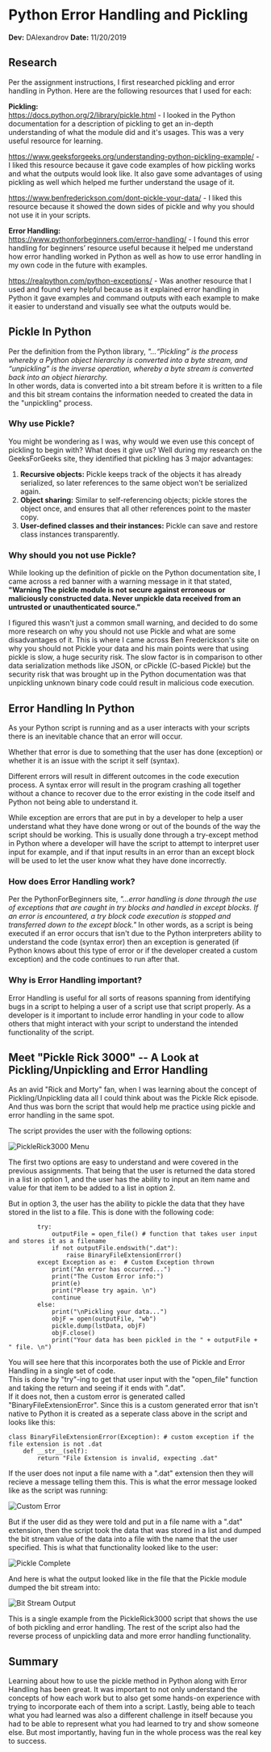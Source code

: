 <Dima Alexandrov>
<IT FDN 100 A>
<Assignment07>
<https://github.com/umknownone/IntroToProg-Python-Mod07>

# Python Error Handling and Pickling
**Dev:** DAlexandrov **Date:** 11/20/2019 

## Research  
Per the assignment instructions, I first researched pickling and error handling in Python. Here are the following resources that I used for each:  

**Pickling:**  
https://docs.python.org/2/library/pickle.html - I looked in the Python documentation for a description of pickling to get an in-depth understanding of what the module did and it's usages. This was a very useful resource for learning.  

https://www.geeksforgeeks.org/understanding-python-pickling-example/ - I liked this resource because it gave code examples of how pickling works and what the outputs would look like. It also gave some advantages of using pickling as well which helped me further understand the usage of it.  

https://www.benfrederickson.com/dont-pickle-your-data/ - I liked this resource because it showed the down sides of pickle and why you should not use it in your scripts.

**Error Handling:**  
https://www.pythonforbeginners.com/error-handling/ - I found this error handling for beginners’ resource useful because it helped me understand how error handling worked in Python as well as how to use error handling in my own code in the future with examples.  

https://realpython.com/python-exceptions/ - Was another resource that I used and found very helpful because as it explained error handling in Python it gave examples and command outputs with each example to make it easier to understand and visually see what the outputs would be.  


## Pickle In Python
Per the definition from the Python library, *"...“Pickling” is the process whereby a Python object hierarchy is converted into a byte stream, and “unpickling” is the inverse operation, whereby a byte stream is converted back into an object hierarchy.*  
In other words, data is converted into a bit stream before it is written to a file and this bit stream contains the information needed to created the data in the "unpickling" process.

### Why use Pickle?

You might be wondering as I was, why would we even use this concept of pickling to begin with? What does it give us?
Well during my research on the GeeksForGeeks site, they identified that pickling has 3 major advantages:  
1. **Recursive objects:** Pickle keeps track of the objects it has already serialized, so later references to the same object won't be serialized again.  
2. **Object sharing:** Similar to self-referencing objects; pickle stores the object once, and ensures that all other references point to the master copy.  
3. **User-defined classes and their instances:** Pickle can save and restore class instances transparently. 

### Why should you not use Pickle?
While looking up the definition of pickle on the Python documentation site, I came across a red banner with a warning message in it that stated,  
**"Warning The pickle module is not secure against erroneous or maliciously constructed data. Never unpickle data received from an untrusted or unauthenticated source."**    

I figured this wasn't just a common small warning, and decided to do some more research on why you should not use Pickle and what are some disadvantages of it.
This is where I came across Ben Frederickson's site on why you should not Pickle your data and his main points were that using pickle is slow, a huge security risk. 
The slow factor is in comparison to other data serialization methods like JSON, or cPickle (C-based Pickle) but the security risk that was brought up in the Python documentation was that unpickling unknown binary code could result in malicious code execution.

## Error Handling In Python
As your Python script is running and as a user interacts with your scripts there is an inevitable chance that an error will occur. 

Whether that error is due to something that the user has done (exception) or whether it is an issue with the script it self (syntax).  

Different errors will result in different outcomes in the code execution process. A syntax error will result in the program crashing all together without a chance to recover due to the error existing in the code itself and Python not being able to understand it.  

While exception are errors that are put in by a developer to help a user understand what they have done wrong or out of the bounds of the way the script should be working. This is usually done through a try-except method in Python where a developer will have the script to attempt to interpret user input for example, and if that input results in an error than an except block will be used to let the user know what they have done incorrectly.

### How does Error Handling work?
Per the PythonForBeginners site, *"...error handling is done through the use of exceptions that are caught in try blocks and handled in except blocks. If an error is encountered, a try block code execution is stopped and transferred down to the except block."*
In other words, as a script is being executed if an error occurs that isn't due to the Python interpreters ability to understand the code (syntax error) then an exception is generated (if Python knows about this type of error or if the developer created a custom exception) and the code continues to run after that.

### Why is Error Handling important?
Error Handling is useful for all sorts of reasons spanning from identifying bugs in a script to helping a user of a script use that script properly.
As a developer is it important to include error handling in your code to allow others that might interact with your script to understand the intended functionality of the script.

## Meet "Pickle Rick 3000" -- A Look at Pickling/Unpickling and Error Handling
As an avid "Rick and Morty" fan, when I was learning about the concept of Pickling/Unpickling data all I could think about was the Pickle Rick episode.  
And thus was born the script that would help me practice using pickle and error handling in the same spot.  

The script provides the user with the following options:  

![PickleRick3000 Menu](https://github.com/umknownone/IntroToProg-Python-Mod07/blob/master/docs/PickleRick3000.png "PickleRick3000 Menu")

The first two options are easy to understand and were covered in the previous assignments. That being that the user is returned the data stored in a list in option 1, and the user has the ability to input an item name and value for that item to be added to a list in option 2.  

But in option 3, the user has the ability to pickle the data that they have stored in the list to a file. This is done with the following code:
```
        try:
            outputFile = open_file() # function that takes user input and stores it as a filename
            if not outputFile.endswith(".dat"):
                raise BinaryFileExtensionError()
        except Exception as e:  # Custom Exception thrown
            print("An error has occurred...")
            print("The Custom Error info:")
            print(e)
            print("Please try again. \n")
            continue
        else:
            print("\nPickling your data...")
            objF = open(outputFile, "wb")
            pickle.dump(lstData, objF)
            objF.close()
            print("Your data has been pickled in the " + outputFile + " file. \n")
```
You will see here that this incorporates both the use of Pickle and Error Handling in a single set of code.  
This is done by "try"-ing to get that user input with the "open_file" function and taking the return and seeing if it ends with ".dat".  
If it does not, then a custom error is generated called "BinaryFileExtensionError". Since this is a custom generated error that isn't native to Python it is created as a seperate class above in the script and looks like this:  
```
class BinaryFileExtensionError(Exception): # custom exception if the file extension is not .dat
    def __str__(self):
        return "File Extension is invalid, expecting .dat"
```

If the user does not input a file name with a ".dat" extension then they will recieve a message telling them this. This is what the error message looked like as the script was running:

![Custom Error](https://github.com/umknownone/IntroToProg-Python-Mod07/blob/master/docs/CustomError.png "Custom Error")

But if the user did as they were told and put in a file name with a ".dat" extension, then the script took the data that was stored in a list and dumped the bit stream value of the data into a file with the name that the user specified. This is what that functionality looked like to the user:

![Pickle Complete](https://github.com/umknownone/IntroToProg-Python-Mod07/blob/master/docs/PickleComplete.png "Pickle Complete")

And here is what the output looked like in the file that the Pickle module dumped the bit stream into:

![Bit Stream Output](https://github.com/umknownone/IntroToProg-Python-Mod07/blob/master/docs/BitStreamOutput.png "Bit Stream Output")

This is a single example from the PickleRick3000 script that shows the use of both pickling and error handling. The rest of the script also had the reverse process of unpickling data and more error handling functionality.

## Summary

Learning about how to use the pickle method in Python along with Error Handling has been great. It was important to not only understand the concepts of how each work but to also get some hands-on experience with trying to incorporate each of them into a script. Lastly, being able to teach what you had learned was also a different challenge in itself because you had to be able to represent what you had learned to try and show someone else. But most importantly, having fun in the whole process was the real key to success.
